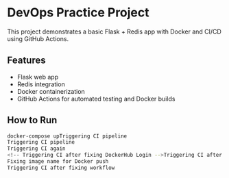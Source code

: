 # DevOps Practice Project

This project demonstrates a basic Flask + Redis app with Docker and CI/CD using GitHub Actions.

## Features
- Flask web app
- Redis integration
- Docker containerization
- GitHub Actions for automated testing and Docker builds

## How to Run
```bash
docker-compose upTriggering CI pipeline
Triggering CI pipeline
Triggering CI again
<!-- Triggering CI after fixing DockerHub Login -->Triggering CI after fixing DockerHub token scopes
Fixing image name for Docker push
Triggering CI after fixing workflow
